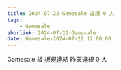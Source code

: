 ```yaml
---
title: 2024-07-22-Gamesale 違規 0 人
tags:
    - Gamesale
abbrlink: 2024-07-22-Gamesale
date: Gamesale-2024-07-22 12:00:00
---
```

Gamesale 板 [板規連結](https://www.ptt.cc/bbs/Gossiping/M.1637425085.A.07D.html)
昨天違規 0 人
